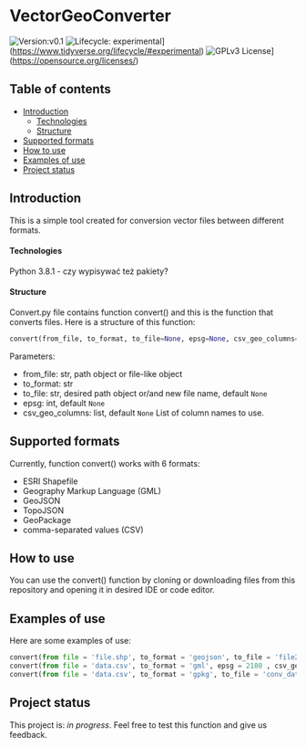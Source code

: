 # VectorGeoConverter
<!-- badges: start -->
![Version:v0.1](https://img.shields.io/github/v/release/Piotrowska-Katarzyna/VectorGeoConverter?include_prereleases)
![Lifecycle:
experimental](https://img.shields.io/badge/lifecycle-experimental-orange.svg)](https://www.tidyverse.org/lifecycle/#experimental)
![GPLv3 License](https://img.shields.io/badge/License-GPL%20v3-yellow.svg)](https://opensource.org/licenses/)
<!-- badges: end -->
## Table of contents
* [Introduction](#introduction)
  * [Technologies](#technologies)
  * [Structure](#structure)
* [Supported formats](#supported-formats)
* [How to use](#how-to-use)
* [Examples of use](#examples-of-use)
* [Project status](#project-status)
## Introduction 
This is a simple tool created for conversion vector files between different formats. 
#### Technologies
Python 3.8.1 - czy wypisywać też pakiety?
#### Structure
Convert.py file contains function convert() and this is the function that converts files. 
Here is a structure of this function:
```python 
convert(from_file, to_format, to_file=None, epsg=None, csv_geo_columns=None)
```
Parameters: 
* from_file: str, path object or file-like object
* to_format: str
* to_file: str, desired path object or/and new file name, default ``None``
* epsg: int, default ``None``
* csv_geo_columns: list, default ``None``
List of column names to use.
## Supported formats
Currently, function convert() works with 6 formats:
* ESRI Shapefile
* Geography Markup Language (GML)
* GeoJSON
* TopoJSON
* GeoPackage
* comma-separated values (CSV)
## How to use 
You can use the convert() function by cloning or downloading files from this repository and opening it in desired IDE or code editor. 
## Examples of use
Here are some examples of use:
```python
convert(from file = 'file.shp', to_format = 'geojson', to_file = 'file2') # Shapefile to GeoJSON conversion and changing filename
convert(from file = 'data.csv', to_format = 'gml', epsg = 2180 , csv_geo_columns = [lon, lat]) # CSV to GML conversion without changing filename, adding information about EPSG and columns with geometry
convert(from file = 'data.csv', to_format = 'gpkg', to_file = 'conv_data', epsg = 4326 , csv_geo_column = [wkt_geom]) # CSV to GeoPackage conversion, changing filename, adding information about EPSG and column with geometry
```
## Project status 
This project is: _in progress_. Feel free to test this function and give us feedback. 
